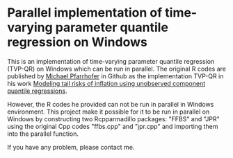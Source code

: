 # Parallel implementation of time-varying parameter quantile regression on Windows
This is an implementation of time-varying parameter quantile regression (TVP-QR) on Windows which can be run in parallel. The original R codes are published by [Michael Pfarrhofer](https://github.com/mpfarrho/tvp-qr) in Github as the implementation TVP-QR in his work [Modeling tail risks of inflation using unobserved component quantile regressions](https://www.sciencedirect.com/science/article/pii/S016518892200197X).

However, the R codes he provided can not be run in parallel in Windows environment. This project make it possible for it to be run in parallel on Windows by constructing two Rcpparmadillo packages: "FFBS" and "JPR" using the original Cpp codes "ffbs.cpp" and "jpr.cpp" and importing them into the parallel function.

If you have any problem, please contact me.